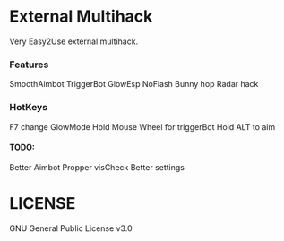 # External Multihack

Very Easy2Use external multihack.

### Features
SmoothAimbot
TriggerBot
GlowEsp
NoFlash
Bunny hop
Radar hack


### HotKeys
F7 change GlowMode
Hold Mouse Wheel for triggerBot
Hold ALT to aim


#### TODO:

Better Aimbot
Propper visCheck
Better settings

# LICENSE

GNU General Public License v3.0
 
